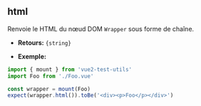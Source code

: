 ## html

Renvoie le HTML du nœud DOM `Wrapper` sous forme de chaîne.

- **Retours:** `{string}`

- **Exemple:**

```js
import { mount } from 'vue2-test-utils'
import Foo from './Foo.vue'

const wrapper = mount(Foo)
expect(wrapper.html()).toBe('<div><p>Foo</p></div>')
```

